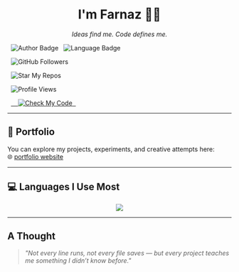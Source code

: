 <h1 align="center">I'm Farnaz 👩‍💻</h1>
<p align="center"><i>Ideas find me. Code defines me.</i></p>
<p>
  <img src="https://img.shields.io/badge/Author-farnaztr-green" alt="Author Badge" />
  <img src="https://img.shields.io/badge/Language-Python-blue" alt="Language Badge" />
</p>

<p>
  <img src="https://img.shields.io/github/followers/farnaztr?style=social&label=Followers" alt="GitHub Followers" />
</p>

<p>
  <img src="https://img.shields.io/github/stars/farnaztr/farnaztr?style=social&label=Star%20My%20Repos" alt="Star My Repos" />
</p>

<p>
  <img src="https://komarev.com/ghpvc/?username=farnaztr&label=Profile%20Views&color=007EC6&style=flat" alt="Profile Views" />
</p>

<p>
  <a href="https://github.com/farnaztr/your-portfolio-repo">
    <img src="https://img.shields.io/badge/Check%20My%20Code-blue" alt="Check My Code" />
  </a>
</p>

---

## 🔗 Portfolio

You can explore my projects, experiments, and creative attempts here:  
🌐 [portfolio website](https://farnaztr.github.io/farnaz-portfolio/)

---

## 💻 Languages I Use Most

<p align="center">
<img src="https://github-readme-stats.vercel.app/api/top-langs/?username=farnaztr&layout=compact&langs_count=8&theme=dark&v=2&cache_bust=1720200000" />
</p>

---

## A Thought

> _"Not every line runs, not every file saves — but every project teaches me something I didn’t know before."_
